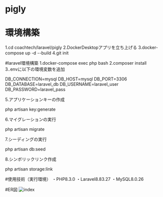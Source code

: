 # pigly

# 環境構築
1.cd coachtech/laravel/pigly
2.DockerDesktopアプリを立ち上げる
3.docker-compose up -d --build
4.git init

#laravel環境構築
1.docker-compose exec php bash
2.composer install
3..envに以下の環境変数を追加

DB_CONNECTION=mysql
DB_HOST=mysql
DB_PORT=3306
DB_DATABASE=laravel_db
DB_USERNAME=laravel_user
DB_PASSWORD=laravel_pass

5.アプリケーションキーの作成

php artisan key:generate

6.マイグレーションの実行

php artisan migrate

7.シーディングの実行

php artisan db:seed

8.シンボリックリンク作成

php artisan storage:link

#使用技術（実行環境）
・PHP8.3.0
・Laravel8.83.27
・MySQL8.0.26

#ER図
![index](https://github.com/user-attachments/assets/6e07741e-e54f-4b2d-b744-4022e5bedf4d)
